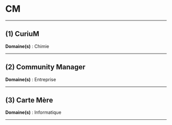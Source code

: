 # CM

--------------------

## (1) CuriuM

**Domaine(s)** : Chimie

--------------------

## (2) Community Manager

**Domaine(s)** : Entreprise

--------------------

## (3) Carte Mère

**Domaine(s)** : Informatique

--------------------